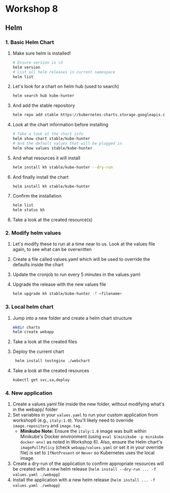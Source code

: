 # Workshop 8

## Helm

### 1. Basic Helm Chart

1. Make sure helm is installed!

    ```bash
    # Ensure version is >3
    helm version
    # List all helm releases in current namespace
    helm list
    ```

1. Let's look for a chart on helm hub (used to search)

    ```bash
    helm search hub kube-hunter
    ```

1. And add the stable repository

    ```bash
    helm repo add stable https://kubernetes-charts.storage.googleapis.com/
    ```

1. Look at the chart information before installing

    ```bash
    # Take a look at the chart info
    helm show chart stable/kube-hunter
    # And the default values that will be plugged in
    helm show values stable/kube-hunter
    ```

1. And what resources it will install

    ```bash
    helm install kh stable/kube-hunter --dry-run
    ```

1. And finally install the chart

    ```bash
    helm install kh stable/kube-hunter
    ```

1. Confirm the installation

    ```bash
    helm list
    helm status kh
    ```

1. Take a look at the created resource(s)

### 2. Modify helm values

1. Let's modify these to run at a time near to us. Look at the values file again, to see what can be overwritten
1. Create a file called values.yaml which will be used to override the defaults inside the chart
1. Update the cronjob to run every 5 minutes in the values.yaml
1. Upgrade the release with the new values file

    ```bash
    helm upgrade kh stable/kube-hunter -f <filename>
    ```

### 3. Local helm chart

1. Jump into a new folder and create a helm chart structure

    ```bash
    mkdir charts
    helm create webapp
    ```

1. Take a look at the created files
1. Deploy the current chart

    ```bash
     helm install testnginx ./webchart
    ```

1. Take a look at the created resources

    ```bash
    kubectl get svc,sa,deploy
    ```

### 4. New application

1. Create a values.yaml file inside the new folder, without modifying what's in the webapp/ folder
1. Set variables in your `values.yaml` to run your custom application from workshop6 (e.g., `italy:1.0`). You'll likely need to override `image.repository` and `image.tag`.
   *   **Minikube Note:** Ensure the `italy:1.0` image was built within Minikube's Docker environment (using `eval $(minikube -p minikube docker-env)` as noted in Workshop 6). Also, ensure the Helm chart's `imagePullPolicy` (check `webapp/values.yaml` or set it in your override file) is set to `IfNotPresent` or `Never` so Kubernetes uses the local image.
1. Create a dry-run of the application to confirm appropriate resources will be created with a new helm release (`helm install --dry-run ... -f values.yaml ./webapp`)
1. Install the application with a new helm release (`helm install ... -f values.yaml ./webapp`)
